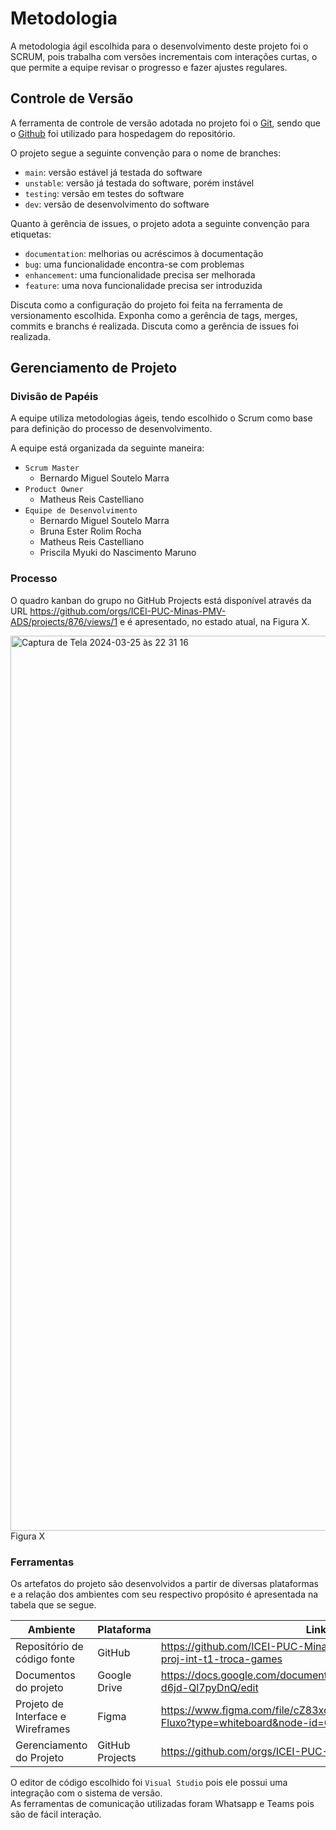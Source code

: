 # Metodologia

A metodologia ágil escolhida para o desenvolvimento deste projeto foi o SCRUM, pois trabalha com versões incrementais com interações curtas, o que permite a equipe revisar o progresso e fazer ajustes regulares.

## Controle de Versão

A ferramenta de controle de versão adotada no projeto foi o
[Git](https://git-scm.com/), sendo que o [Github](https://github.com)
foi utilizado para hospedagem do repositório.

O projeto segue a seguinte convenção para o nome de branches:

- `main`: versão estável já testada do software
- `unstable`: versão já testada do software, porém instável
- `testing`: versão em testes do software
- `dev`: versão de desenvolvimento do software

Quanto à gerência de issues, o projeto adota a seguinte convenção para
etiquetas:

- `documentation`: melhorias ou acréscimos à documentação
- `bug`: uma funcionalidade encontra-se com problemas
- `enhancement`: uma funcionalidade precisa ser melhorada
- `feature`: uma nova funcionalidade precisa ser introduzida

Discuta como a configuração do projeto foi feita na ferramenta de versionamento escolhida. Exponha como a gerência de tags, merges, commits e branchs é realizada. Discuta como a gerência de issues foi realizada.

## Gerenciamento de Projeto

### Divisão de Papéis

A equipe utiliza metodologias ágeis, tendo escolhido o Scrum como base para definição do processo de desenvolvimento.

A equipe está organizada da seguinte maneira:
- `Scrum Master`
  * Bernardo Miguel Soutelo Marra
- `Product Owner`
  *  Matheus Reis Castelliano
- `Equipe de Desenvolvimento`
  * Bernardo Miguel Soutelo Marra
  * Bruna Ester Rolim Rocha
  * Matheus Reis Castelliano
  * Priscila Myuki do Nascimento Maruno

### Processo

O quadro kanban do grupo no GitHub Projects está disponível através da URL https://github.com/orgs/ICEI-PUC-Minas-PMV-ADS/projects/876/views/1 e é apresentado, no estado atual, na Figura X.

<img width="1432" alt="Captura de Tela 2024-03-25 às 22 31 16" src="https://github.com/ICEI-PUC-Minas-PMV-ADS/pmv-ads-2024-1-e2-proj-int-t1-troca-games/assets/145761508/b8b34990-6efc-4f05-a964-cf95c492ef19">
Figura X

### Ferramentas

Os artefatos do projeto são desenvolvidos a partir de diversas plataformas e a relação dos
ambientes com seu respectivo propósito é apresentada na tabela que se segue.

|Ambiente |Plataforma |Link de acesso |
|-------- |---------- |-------------- |
|Repositório de código fonte |GitHub |https://github.com/ICEI-PUC-Minas-PMV-ADS/pmv-ads-2024-1-e2-proj-int-t1-troca-games |
|Documentos do projeto |Google Drive | https://docs.google.com/document/d/1Okw166qqzZpa4njVIAj5Crp455LTg-d6jd-Ql7pyDnQ/edit |
|Projeto de Interface e  Wireframes | Figma | https://www.figma.com/file/cZ83xcjqOUrfXp593qieSF/Diagrama-de-Fluxo?type=whiteboard&node-id=0-1&t=3SSD4nTg1E3pEeLI-0 | 
|Gerenciamento do Projeto | GitHub Projects | https://github.com/orgs/ICEI-PUC-Minas-PMV-ADS/projects/876/views/1 |

O editor de código escolhido foi `Visual Studio` pois ele possui uma integração com o sistema de versão.<br>
As ferramentas de comunicação utilizadas foram Whatsapp e Teams pois são de fácil interação.
